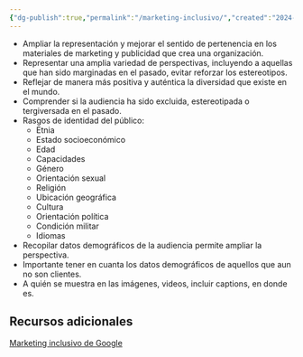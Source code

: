 ```yaml
---
{"dg-publish":true,"permalink":"/marketing-inclusivo/","created":"2024-02-28T23:18:03.782+01:00","updated":"2024-03-12T01:33:21.000+01:00"}
---
```


- Ampliar la representación y mejorar el sentido de pertenencia en los materiales de marketing y publicidad que crea una organización.
- Representar una amplia variedad de perspectivas, incluyendo a aquellas que han sido marginadas en el pasado, evitar reforzar los estereotipos.
- Reflejar de manera más positiva y auténtica la diversidad que existe en el mundo.
- Comprender si la audiencia ha sido excluida, estereotipada o tergiversada en el pasado.
- Rasgos de identidad del público:
	- Etnia
	- Estado socioeconómico
	- Edad
	- Capacidades
	- Género
	- Orientación sexual
	- Religión
	- Ubicación geográfica
	- Cultura
	- Orientación política
	- Condición militar
	- Idiomas
- Recopilar datos demográficos de la audiencia permite ampliar la perspectiva.
- Importante tener en cuanta los datos demográficos de aquellos que aun no son clientes.
- A quién se muestra en las imágenes, videos, incluir captions, en donde es.

## Recursos adicionales
[Marketing inclusivo de Google](https://all-in.withgoogle.com/)
